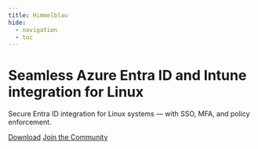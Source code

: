 ```yaml
---
title: Himmelblau
hide:
  - navigation
  - toc
---
```


<script>
  if (document.querySelector('link[rel=canonical][href$="/"]')) {
    document.body.setAttribute('data-home', 'true');
  }
</script>

  <div>
    <h1>Seamless Azure Entra ID and Intune integration for Linux</h1>
    <p>Secure Entra ID integration for Linux systems — with SSO, MFA, and policy enforcement.</p>
    <div>
      <a href="/downloads" class="md-button">Download</a>
      <a href="/community" class="md-button md-button--primary">Join the Community</a>
    </div>
  </div>
